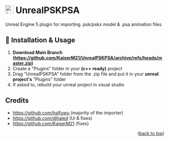 # <img src=https://github.com/KaiserM21/UnrealPSKPSA/blob/master/Resources/Icon128.png alt="Logo" width="26"> **UnrealPSKPSA**
Unreal Engine 5 plugin for importing .psk/pskx model & .psa animation files

## 🔧 Installation & Usage
1. **Download Main Branch (https://github.com/KaiserM21/UnrealPSKPSA/archive/refs/heads/master.zip)**
2. Create a "Plugins" folder in your **(c++ ready)** project
3. Drag "UnrealPSKPSA" folder from the .zip file and put it in your **unreal project's** "Plugins" folder
4. If asked to, rebuild your unreal project in visual studio

## Credits
- https://github.com/halfuwu (majority of the importer)
- https://github.com/djhaled (Ui & fixes)
- https://github.com/KaiserM21 (fixes)


<p align="right">(<a href="#top">back to top</a>)</p>

